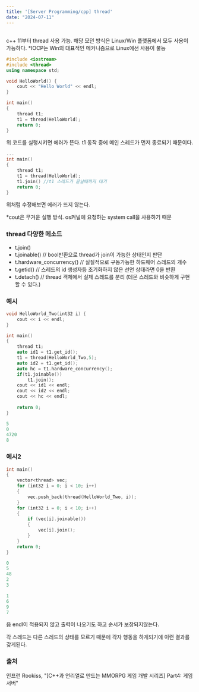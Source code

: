 ```yaml
---
title: '[Server Programming/cpp] thread'
date: "2024-07-11"
---
```

## <thread>
c++ 11부터 thread 사용 가능.
해당 모던 방식은 Linux/Win 플랫폼에서 모두 사용이 가능하다.
*IOCP는 Win의 대표적인 메커니즘으로 Linux에선 사용이 불능

```cpp
#include <iostream>
#include <thread>
using namespace std;

void HelloWorld() {
	cout << "Hello World" << endl;
}

int main()
{
	thread t1;
	t1 = thread(HelloWorld);
	return 0;
}	
```
위 코드를 실행시키면 에러가 뜬다.
t1 동작 중에 메인 스레드가 먼저 종료되기 때문이다.

```cpp
...
int main()
{
	thread t1;
	t1 = thread(HelloWorld);
	t1.join() //t1 스레드가 끝날때까지 대기
	return 0;
}	
```
위처럼 수정해보면 에러가 뜨지 않는다.

*cout은 무거운 실행 방식. os커널에 요청하는 system call을 사용하기 때문

### thread 다양한 메소드
- t.join()
- t.joinable() // bool반환으로 thread가 join이 가능한 상태인지 판단
- t.hardware_concurrency() // 실질적으로 구동가능한 하드웨어 스레드의 개수
- t.getid() // 스레드의 id 생성자등 초기화하지 않은 선언 상태라면 0을 반환
- t.detach() // thread 객체에서 실제 스레드를 분리 (데몬 스레드와 비슷하게 구현할 수 있다.)

### 예시
```cpp
void HelloWorld_Two(int32 i) {
	cout << i << endl;
}

int main()
{
	thread t1;
	auto id1 = t1.get_id();
	t1 = thread(HelloWorld_Two,5);
	auto id2 = t1.get_id();
	auto hc = t1.hardware_concurrency();
	if(t1.joinable())
		t1.join();
	cout << id1 << endl;
	cout << id2 << endl;
	cout << hc << endl;
	
	return 0;
}	
```
```cpp
5
0
4720
8
```

### 예시2
```cpp
int main()
{
	vector<thread> vec;
	for (int32 i = 0; i < 10; i++)
	{
		vec.push_back(thread(HelloWorld_Two, i));
	}
	for (int32 i = 0; i < 10; i++)
	{
		if (vec[i].joinable())
		{
			vec[i].join();
		}
	}
	return 0;
}	
```
```cpp
0
5
48
2
3

1
6
9
7

```
음 endl이 적용되지 않고 출력이 나오기도 하고 순서가 보장되지않는다. 

각 스레드는 다른 스레드의 상태를 모르기 때문에 각자 행동을 하게되기에 이런 결과를 갖게된다.

### 출처
인프런 Rookiss, "[C++과 언리얼로 만드는 MMORPG 게임 개발 시리즈] Part4: 게임 서버"